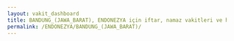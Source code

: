 ```yaml
---
layout: vakit_dashboard
title: BANDUNG_(JAWA_BARAT), ENDONEZYA için iftar, namaz vakitleri ve hava durumu - ilçe/eyalet seç
permalink: /ENDONEZYA/BANDUNG_(JAWA_BARAT)/
---
```


<script type="text/javascript">
  var GLOBAL_COUNTRY = 'ENDONEZYA';
  var GLOBAL_CITY = 'BANDUNG_(JAWA_BARAT)';
  var GLOBAL_STATE = '';
  var lat = 72;
  var lon = 21;
</script>
